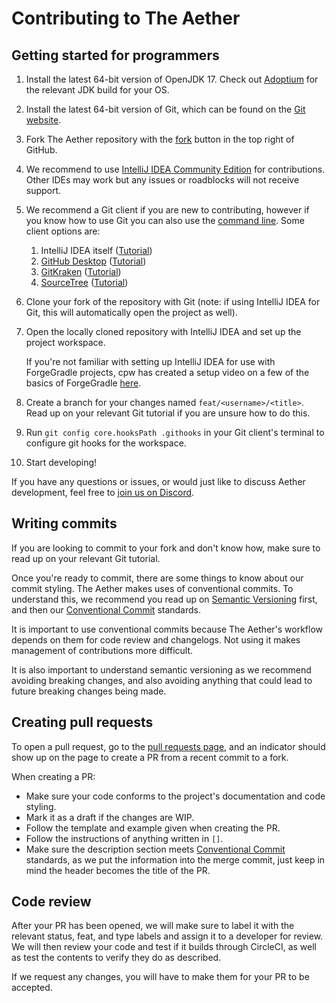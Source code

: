 # Contributing to The Aether
## Getting started for programmers
1. Install the latest 64-bit version of OpenJDK 17. Check out [Adoptium](https://adoptium.net/) for the relevant JDK build for your OS.

2. Install the latest 64-bit version of Git, which can be found on the [Git website](https://git-scm.com/).

3. Fork The Aether repository with the [fork](https://github.com/The-Aether-Team/The-Aether/fork) button in the top right of GitHub.

4. We recommend to use [IntelliJ IDEA Community Edition](https://www.jetbrains.com/idea/) for contributions. Other IDEs may work but any issues or roadblocks will not receive support.

5. We recommend a Git client if you are new to contributing, however if you know how to use Git you can also use the [command line](https://docs.gitlab.com/ee/gitlab-basics/start-using-git.html). Some client options are:
   1. IntelliJ IDEA itself ([Tutorial](https://blog.jetbrains.com/idea/2020/10/clone-a-project-from-github/))
   2. [GitHub Desktop](https://desktop.github.com/) ([Tutorial](https://docs.github.com/en/desktop/installing-and-configuring-github-desktop/overview/getting-started-with-github-desktop))
   3. [GitKraken](https://www.gitkraken.com/) ([Tutorial](https://help.gitkraken.com/gitkraken-client/guide/))
   4. [SourceTree](https://www.sourcetreeapp.com/) ([Tutorial](https://confluence.atlassian.com/get-started-with-sourcetree))

6. Clone your fork of the repository with Git (note: if using IntelliJ IDEA for Git, this will automatically open the project as well).

7. Open the locally cloned repository with IntelliJ IDEA and set up the project workspace.

   If you're not familiar with setting up IntelliJ IDEA for use with ForgeGradle projects, cpw has created a setup video on a few of the basics of ForgeGradle [here](https://www.youtube.com/watch?v=PfmlNiHonV0).

8. Create a branch for your changes named `feat/<username>/<title>`. Read up on your relevant Git tutorial if you are unsure how to do this.

9. Run `git config core.hooksPath .githooks` in your Git client's terminal to configure git hooks for the workspace.

10. Start developing!

If you have any questions or issues, or would just like to discuss Aether development, feel free to [join us on Discord](https://discord.gg/aethermod).

## Writing commits
If you are looking to commit to your fork and don't know how, make sure to read up on your relevant Git tutorial.

Once you're ready to commit, there are some things to know about our commit styling. The Aether makes uses of conventional commits. To understand this, we recommend you read up on [Semantic Versioning](https://github.com/The-Aether-Team/.github/blob/main/references/VERSIONING.md) first, and then our [Conventional Commit](https://github.com/The-Aether-Team/.github/blob/main/references/COMMITS.md) standards.

It is important to use conventional commits because The Aether's workflow depends on them for code review and changelogs. Not using it makes management of contributions more difficult.

It is also important to understand semantic versioning as we recommend avoiding breaking changes, and also avoiding anything that could lead to future breaking changes being made.

## Creating pull requests
To open a pull request, go to the [pull requests page](https://github.com/The-Aether-Team/The-Aether/pulls), and an indicator should show up on the page to create a PR from a recent commit to a fork.

When creating a PR:
- Make sure your code conforms to the project's documentation and code styling.
- Mark it as a draft if the changes are WIP.
- Follow the template and example given when creating the PR. 
- Follow the instructions of anything written in `[]`.
- Make sure the description section meets [Conventional Commit](https://github.com/The-Aether-Team/.github/blob/main/references/COMMITS.md) standards, as we put the information into the merge commit, just keep in mind the header becomes the title of the PR.

## Code review
After your PR has been opened, we will make sure to label it with the relevant status, feat, and type labels and assign it to a developer for review. We will then review your code and test if it builds through CircleCI, as well as test the contents to verify they do as described.

If we request any changes, you will have to make them for your PR to be accepted.
